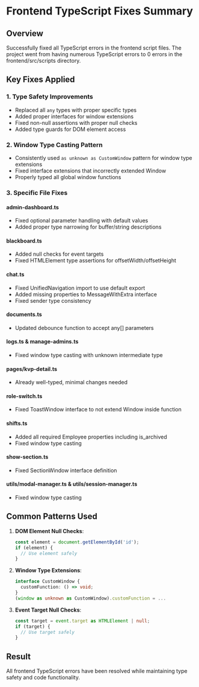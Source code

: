# Frontend TypeScript Fixes Summary

## Overview

Successfully fixed all TypeScript errors in the frontend script files. The project went from having numerous TypeScript errors to 0 errors in the frontend/src/scripts directory.

## Key Fixes Applied

### 1. Type Safety Improvements

- Replaced all `any` types with proper specific types
- Added proper interfaces for window extensions
- Fixed non-null assertions with proper null checks
- Added type guards for DOM element access

### 2. Window Type Casting Pattern

- Consistently used `as unknown as CustomWindow` pattern for window type extensions
- Fixed interface extensions that incorrectly extended Window
- Properly typed all global window functions

### 3. Specific File Fixes

#### admin-dashboard.ts

- Fixed optional parameter handling with default values
- Added proper type narrowing for buffer/string descriptions

#### blackboard.ts

- Added null checks for event targets
- Fixed HTMLElement type assertions for offsetWidth/offsetHeight

#### chat.ts

- Fixed UnifiedNavigation import to use default export
- Added missing properties to MessageWithExtra interface
- Fixed sender type consistency

#### documents.ts

- Updated debounce function to accept any[] parameters

#### logs.ts & manage-admins.ts

- Fixed window type casting with unknown intermediate type

#### pages/kvp-detail.ts

- Already well-typed, minimal changes needed

#### role-switch.ts

- Fixed ToastWindow interface to not extend Window inside function

#### shifts.ts

- Added all required Employee properties including is_archived
- Fixed window type casting

#### show-section.ts

- Fixed SectionWindow interface definition

#### utils/modal-manager.ts & utils/session-manager.ts

- Fixed window type casting

## Common Patterns Used

1. **DOM Element Null Checks**:

   ```typescript
   const element = document.getElementById('id');
   if (element) {
     // Use element safely
   }
   ```

2. **Window Type Extensions**:

   ```typescript
   interface CustomWindow {
     customFunction: () => void;
   }
   (window as unknown as CustomWindow).customFunction = ...
   ```

3. **Event Target Null Checks**:
   ```typescript
   const target = event.target as HTMLElement | null;
   if (target) {
     // Use target safely
   }
   ```

## Result

All frontend TypeScript errors have been resolved while maintaining type safety and code functionality.

